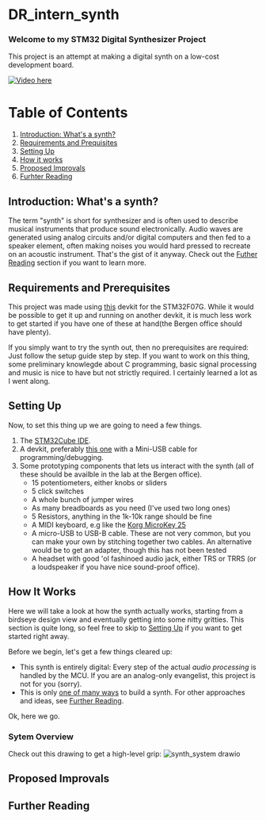 # DR_intern_synth

### Welcome to my STM32 Digital Synthesizer Project

This project is an attempt at making a digital synth on a low-cost development board.

[![Video here](https://img.https://youtu.be/JR3Jq1qJsE0/maxresdefault.jpg)](https://youtu.be/JR3Jq1qJsE0)

# Table of Contents
1. [Introduction: What's a synth?](#introduction-whats-a-synth?)
2. [Requirements and Prequisites](#requirements-and-prerequisites)
3. [Setting Up](#setting-up)
4. [How it works](#how-it-works)
5. [Proposed Improvals](#proposed-improvals)
6. [Furhter Reading](#further-reading)

## Introduction: What's a synth?
The term "synth" is short for synthesizer and is often used to describe musical instruments that produce sound electronically. Audio waves are generated using analog circuits and/or digital computers and then fed to a speaker element, often making noises you would hard pressed to recreate on an acoustic instrument. That's the gist of it anyway. Check out the [Futher Reading](#further-reading) section if you want to learn more. 

## Requirements and Prerequisites
This project was made using [this](https://www.st.com/en/evaluation-tools/stm32f4discovery.html) devkit for the STM32F07G. While it would be possible to get it up and running on another devkit, it is much less work to get started if you have one of these at hand(the Bergen office should have plenty).

If you simply want to try the synth out, then no prerequisites are required: Just follow the setup guide step by step. If you want to work on this thing, some preliminary knowlegde about C programming, basic signal processing and music is nice to have but not strictly required. I certainly learned a lot as I went along.

## Setting Up
Now, to set this thing up we are going to need a few things.

1. The [STM32Cube IDE](https://www.st.com/en/development-tools/stm32cubeide.html).
2. A devkit, preferably [this one](https://www.st.com/en/evaluation-tools/stm32f4discovery.html) with a Mini-USB cable for programming/debugging.
3. Some prototyping components that lets us interact with the synth (all of these should be availble in the lab at the Bergen office).
    * 15 potentiometers, either knobs or sliders
    * 5 click switches
    * A whole bunch of jumper wires
    * As many breadboards as you need (I've used two long ones)
    * 5 Resistors, anything in the 1k-10k range should be fine
    * A MIDI keyboard, e.g like the [Korg MicroKey 25](#https://www.4sound.no/korg-microkey-25-usbmidi-ctr-2)
    * A micro-USB to USB-B cable. These are not very common, but you can make your own by stitching together two cables. An alternative would be to get an adapter, though this has not been tested
    * A headset with good 'ol fashinoed audio jack, either TRS or TRRS (or a loudspeaker if you have nice sound-proof office).

## How It Works
Here we will take a look at how the synth actually works, starting from a birdseye design view and eventually getting into some nitty gritties. This section is quite long, so feel free to skip to [Setting Up](#setting-up) if you want to get started right away.

Before we begin, let's get a few things cleared up:
* This synth is entirely digital: Every step of the actual *audio processing* is handled by the MCU. If you are an analog-only evangelist, this project is not for you (sorry).
* This is only <ins>one of many ways</ins> to build a synth. For other approaches and ideas, see [Further Reading](#further-reading).

Ok, here we go.

### Sytem Overview
Check out this drawing to get a high-level grip:
![synth_system drawio](https://user-images.githubusercontent.com/95622775/228551135-a366a016-0961-4fec-97c9-755e227247ee.png)

## Proposed Improvals

## Further Reading
